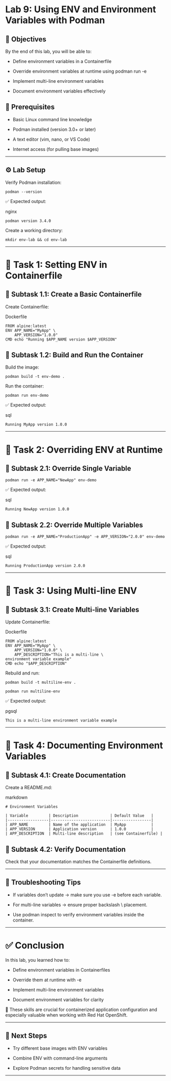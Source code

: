 # Lab 9: Using ENV and Environment Variables with Podman
## 🎯 Objectives
By the end of this lab, you will be able to:

- Define environment variables in a Containerfile

- Override environment variables at runtime using podman run -e

- Implement multi-line environment variables

- Document environment variables effectively

## 📌 Prerequisites
- Basic Linux command line knowledge

- Podman installed (version 3.0+ or later)

- A text editor (vim, nano, or VS Code)

- Internet access (for pulling base images)

---

## ⚙️ Lab Setup
Verify Podman installation:

```
podman --version
```
✅ Expected output:

nginx
```
podman version 3.4.0
```
Create a working directory:

```
mkdir env-lab && cd env-lab
```
---

# 📝 Task 1: Setting ENV in Containerfile
## 🔹 Subtask 1.1: Create a Basic Containerfile
Create Containerfile:

Dockerfile
```
FROM alpine:latest
ENV APP_NAME="MyApp" \
    APP_VERSION="1.0.0"
CMD echo "Running $APP_NAME version $APP_VERSION"
```
## 🔹 Subtask 1.2: Build and Run the Container
Build the image:

```
podman build -t env-demo .
```
Run the container:

```
podman run env-demo
```
✅ Expected output:

sql
```
Running MyApp version 1.0.0
```
---

# 📝 Task 2: Overriding ENV at Runtime
## 🔹 Subtask 2.1: Override Single Variable
```
podman run -e APP_NAME="NewApp" env-demo
```
✅ Expected output:

sql
```
Running NewApp version 1.0.0
```
## 🔹 Subtask 2.2: Override Multiple Variables
```
podman run -e APP_NAME="ProductionApp" -e APP_VERSION="2.0.0" env-demo
```
✅ Expected output:

sql
```
Running ProductionApp version 2.0.0
```
---

# 📝 Task 3: Using Multi-line ENV
## 🔹 Subtask 3.1: Create Multi-line Variables
Update Containerfile:

Dockerfile
```
FROM alpine:latest
ENV APP_NAME="MyApp" \
    APP_VERSION="1.0.0" \
    APP_DESCRIPTION="This is a multi-line \
environment variable example"
CMD echo "$APP_DESCRIPTION"
```
Rebuild and run:

```
podman build -t multiline-env .
```
```
podman run multiline-env
```
✅ Expected output:

pgsql
```
This is a multi-line environment variable example
```
---

# 📝 Task 4: Documenting Environment Variables
## 🔹 Subtask 4.1: Create Documentation
Create a README.md:

markdown
```
# Environment Variables

| Variable         | Description              | Default Value   |
|------------------|--------------------------|-----------------|
| APP_NAME         | Name of the application  | MyApp           |
| APP_VERSION      | Application version      | 1.0.0           |
| APP_DESCRIPTION  | Multi-line description   | (see Containerfile) |
```
## 🔹 Subtask 4.2: Verify Documentation
Check that your documentation matches the Containerfile definitions.

---

## 🔧 Troubleshooting Tips
- If variables don’t update → make sure you use -e before each variable.

- For multi-line variables → ensure proper backslash \ placement.

- Use podman inspect <container> to verify environment variables inside the container.

---

# ✅ Conclusion
In this lab, you learned how to:

- Define environment variables in Containerfiles

- Override them at runtime with -e

- Implement multi-line environment variables

- Document environment variables for clarity

📌 These skills are crucial for containerized application configuration and especially valuable when working with Red Hat OpenShift.

---

## 🚀 Next Steps
- Try different base images with ENV variables

- Combine ENV with command-line arguments

- Explore Podman secrets for handling sensitive data

---
